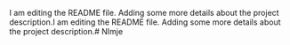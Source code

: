 I am editing the README file. Adding some more details about the project description.I am editing the README file. Adding some more details about the project description.# NImje
